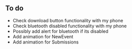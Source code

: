 ## To do
* Check download button functionality with my phone
* Check bluetooth disabled functionality with my phone
* Possibly add alert for bluetooth if its disabled
* Add animation for NewEvent
* Add animation for Submissions